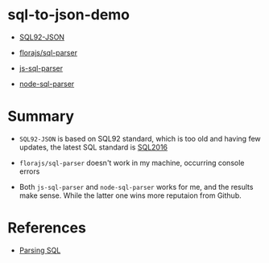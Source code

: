 # sql-to-json-demo

- [SQL92-JSON](https://g14n.info/SQL92-JSON/)

- [florajs/sql-parser](https://github.com/florajs/sql-parser)
  
- [js-sql-parser](https://github.com/JavaScriptor/js-sql-parser)

- [node-sql-parser](https://github.com/taozhi8833998/node-sql-parser)

# Summary

- `SQL92-JSON` is based on SQL92 standard, which is too old and having few updates, the latest SQL standard is [SQL2016](https://www.iso.org/standard/63555.html)

- `florajs/sql-parser` doesn't work in my machine, occurring console errors

- Both `js-sql-parser` and `node-sql-parser` works for me, and the results make sense. While the latter one wins more reputaion from Github.

# References

- [Parsing SQL](https://tomassetti.me/parsing-sql/)